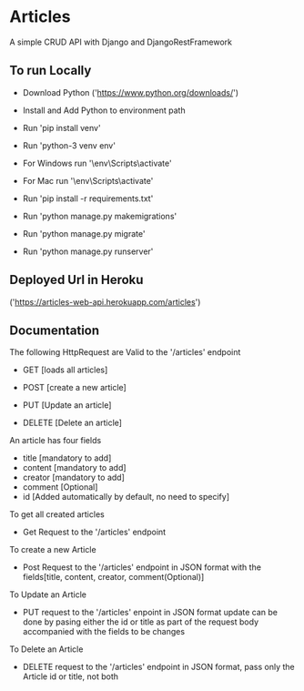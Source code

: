 # Articles

A simple CRUD API with Django and DjangoRestFramework

## To run Locally

- Download Python ('https://www.python.org/downloads/')

- Install and Add Python to environment path

- Run 'pip install venv'

- Run 'python-3 venv env'

- For Windows run '\env\Scripts\activate'

- For Mac run '\env\Scripts\activate'

- Run 'pip install -r requirements.txt'

- Run 'python manage.py makemigrations'

- Run 'python manage.py migrate'

- Run 'python manage.py runserver'

## Deployed Url in Heroku

('https://articles-web-api.herokuapp.com/articles')

## Documentation

The following HttpRequest are Valid to the '/articles' endpoint

- GET [loads all articles]

- POST [create a new article]

- PUT [Update an article]

- DELETE [Delete an article]

An article has four fields

- title [mandatory to add]
- content [mandatory to add]
- creator [mandatory to add]
- comment [Optional]
- id [Added automatically by default, no need to specify]

To get all created articles

- Get Request to the '/articles' endpoint

To create a new Article

- Post Request to the '/articles' endpoint in JSON format with the fields[title, content, creator, comment(Optional)]

To Update an Article

- PUT request to the '/articles' enpoint in JSON format update can be done by pasing either the id or title as part of the request body accompanied with the fields to be changes

To Delete an Article

- DELETE request to the '/articles' endpoint in JSON format, pass only the Article id or title, not both
